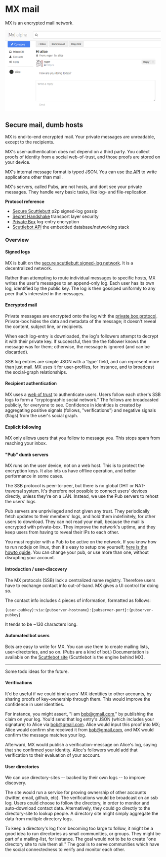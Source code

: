 # MX mail

MX is an encrypted mail network.

![screenshot.png](screenshot.png)

## Secure mail, dumb hosts

MX is end-to-end encrypted mail.
Your private messages are unreadable, except to the recipients.

MX's user-authentication does not depend on a third party.
You collect proofs of identity from a social web-of-trust, and those proofs are stored on your device.

MX's internal message format is typed JSON.
You can use [the API](https://scuttlebot.io/docs/basics/open-a-client.html) to write applications other than mail.

MX's servers, called Pubs, are not hosts, and dont see your private messages.
They handle very basic tasks, like log- and file-replication.

**Protocol reference**
 - [Secure Scuttlebutt](https://scuttlebot.io/more/protocols/secure-scuttlebutt.html) p2p signed-log gossip
 - [Secret Handshake](https://scuttlebot.io/more/protocols/secret-handshake.html) transport layer security
 - [Private Box](https://scuttlebot.io/more/protocols/private-box.html) log-entry encryption
 - [Scuttlebot API](https://scuttlebot.io/) the embedded database/networking stack


### Overview

#### Signed logs

MX is built on the [secure scuttlebutt signed-log network](https://scuttlebot.io/more/protocols/secure-scuttlebutt.html).
It is a decentralized network.

Rather than attempting to route individual messages to specific hosts, MX writes the user's messages to an append-only log.
Each user has its own log, identified by the public key.
The log is then gossiped uniformly to any peer that's interested in the messages.

#### Encrypted mail

Private messages are encrypted onto the log with the [private box protocol](https://scuttlebot.io/more/protocols/private-box.html).
Private-box hides the data and metadata of the message; it doesn't reveal the content, subject line, or recipients.

When each log-entry is downloaded, the log's followers attempt to decrypt it with their private key.
If successful, then the the follower knows the message was for them; otherwise, the message is ignored (and can be discarded).

SSB log entries are simple JSON with a 'type' field, and can represent more than just mail.
MX uses it for user-profiles, for instance, and to broadcast the social-graph relationships.

#### Recipient authentication

MX uses a [web of trust](https://en.wikipedia.org/wiki/Web_of_trust) to authenticate users.
Users follow each other's SSB logs to form a "cryptographic social network."
The follows are broadcasted publicly, for everyone to see.
Confidence in identities is created by aggregating positive signals (follows, "verifications") and negative signals (flags) from the user's social graph.

#### Explicit following

MX only allows users that you follow to message you.
This stops spam from reaching your inbox.

#### "Pub" dumb servers

MX runs on the user device, not on a web host.
This is to protect the encryption keys.
It also lets us have offline operation, and better performance in some cases.

The SSB protocol is peer-to-peer, but there is no global DHT or NAT-traversal system.
It's therefore not possible to connect users' devices directly, unless they're on a LAN.
Instead, we use the Pub servers to rehost the users' logs.

Pub servers are unprivileged and not given any trust.
They periodically fetch updates to their members' logs, and hold them indefinitely, for other users to download.
They can not read your mail, because the mail is encrypted with private-box.
They improve the network's uptime, and they keep users from having to reveal their IPs to each other.

You must register with a Pub to be active on the network.
If you know how to run nodejs on linux, then it's easy to setup one yourself; [here is the howto guide](https://scuttlebot.io/docs/config/create-a-pub.html).
You can change your pub, or use more than one, without disrupting your account.

#### Introduction / user-discovery

The MX protocols (SSB) lack a centralized name registry.
Therefore users have to exchange contact info out-of-band.
MX gives a UI control for doing so.

The contact info includes 4 pieces of information, formatted as follows:

```
{user-pubkey}:via:{pubserver-hostname}:{pubserver-port}:{pubserver-pubkey}
```

It tends to be ~130 characters long.


#### Automated bot users

Bots are easy to write for MX.
You can use them to create mailing lists, user-directories, and so on.
(Pubs are a kind of bot.)
Documentation is available on the [Scuttlebot site](https://scuttlebot.io/) (Scuttlebot is the engine behind MX).


---


Some todo ideas for the future.


#### Verifications

It'd be useful if we could bind users' MX identities to other accounts, by sharing proofs of key-ownership through them.
This would improve the confidence in user identities.

For instance, you might assert, "I am bob@gmail.com," by publishing the claim on your log.
You'd send that log entry's JSON (which includes your signature) to Alice via bob@gmail.com.
Alice would input this proof into MX; Alice would confirm she received it from bob@gmail.com, and MX would confirm the message matches your log.

Afterward, MX would publish a verification-message on Alice's log, saying that she confirmed your identity.
Alice's followers would add that verification to their evaluation of your account.


#### User directories

We can use directory-sites -- backed by their own logs -- to improve discovery.

The site would run a service for proving ownership of other accounts (twitter, email, github, etc).
The verifications would be broadcast on an ssb log.
Users could choose to follow the directory, in order to monitor and auto-download contact data.
Alternatively, they could go directly to the directory-site to lookup people.
A directory site might simply aggregate the data from multiple directory logs.

To keep a directory's log from becoming too large to follow, it might be a good idea to run directories as small communities, or groups.
They might be part of a mailing-list, for instance.
The goal would not to be to create "one directory site to rule them all."
The goal is to serve communities which have the social connectedness to verify and monitor each other.

